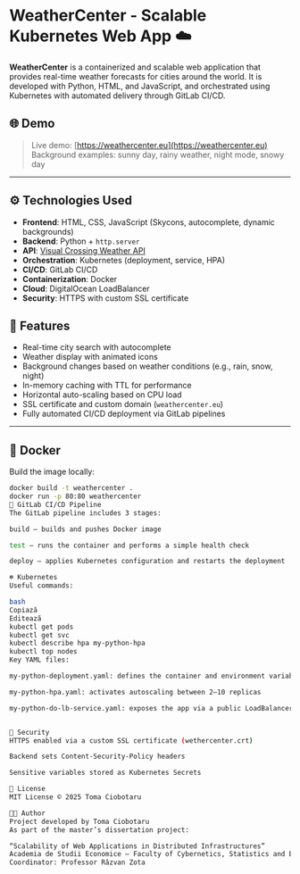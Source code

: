 # WeatherCenter - Scalable Kubernetes Web App ☁️

**WeatherCenter** is a containerized and scalable web application that provides real-time weather forecasts for cities around the world. It is developed with Python, HTML, and JavaScript, and orchestrated using Kubernetes with automated delivery through GitLab CI/CD.

## 🌐 Demo

> Live demo: [https://weathercenter.eu](https://weathercenter.eu)  
> Background examples: sunny day, rainy weather, night mode, snowy day

---

## ⚙️ Technologies Used

- **Frontend**: HTML, CSS, JavaScript (Skycons, autocomplete, dynamic backgrounds)
- **Backend**: Python + `http.server`
- **API**: [Visual Crossing Weather API](https://www.visualcrossing.com/weather-api)
- **Orchestration**: Kubernetes (deployment, service, HPA)
- **CI/CD**: GitLab CI/CD
- **Containerization**: Docker
- **Cloud**: DigitalOcean LoadBalancer
- **Security**: HTTPS with custom SSL certificate



## 🚀 Features

- Real-time city search with autocomplete
- Weather display with animated icons
- Background changes based on weather conditions (e.g., rain, snow, night)
- In-memory caching with TTL for performance
- Horizontal auto-scaling based on CPU load
- SSL certificate and custom domain (`weathercenter.eu`)
- Fully automated CI/CD deployment via GitLab pipelines

---

## 🐳 Docker

Build the image locally:

```bash
docker build -t weathercenter .
docker run -p 80:80 weathercenter
🔁 GitLab CI/CD Pipeline
The GitLab pipeline includes 3 stages:

build – builds and pushes Docker image

test – runs the container and performs a simple health check

deploy – applies Kubernetes configuration and restarts the deployment

☸️ Kubernetes
Useful commands:

bash
Copiază
Editează
kubectl get pods
kubectl get svc
kubectl describe hpa my-python-hpa
kubectl top nodes
Key YAML files:

my-python-deployment.yaml: defines the container and environment variables

my-python-hpa.yaml: activates autoscaling between 2–10 replicas

my-python-do-lb-service.yaml: exposes the app via a public LoadBalancer


🔐 Security
HTTPS enabled via a custom SSL certificate (wethercenter.crt)

Backend sets Content-Security-Policy headers

Sensitive variables stored as Kubernetes Secrets

📄 License
MIT License © 2025 Toma Ciobotaru

👨‍🎓 Author
Project developed by Toma Ciobotaru
As part of the master’s dissertation project:

“Scalability of Web Applications in Distributed Infrastructures”
Academia de Studii Economice – Faculty of Cybernetics, Statistics and Economic Informatics
Coordinator: Professor Răzvan Zota

